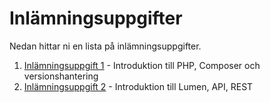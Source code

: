 # Inlämningsuppgifter
Nedan hittar ni en lista på inlämningsuppgifter.

1. [Inlämningsuppgift 1](1/assignment.md) - Introduktion till PHP, Composer och versionshantering
1. [Inlämningsuppgift 2](2/assignment.md) - Introduktion till Lumen, API, REST
